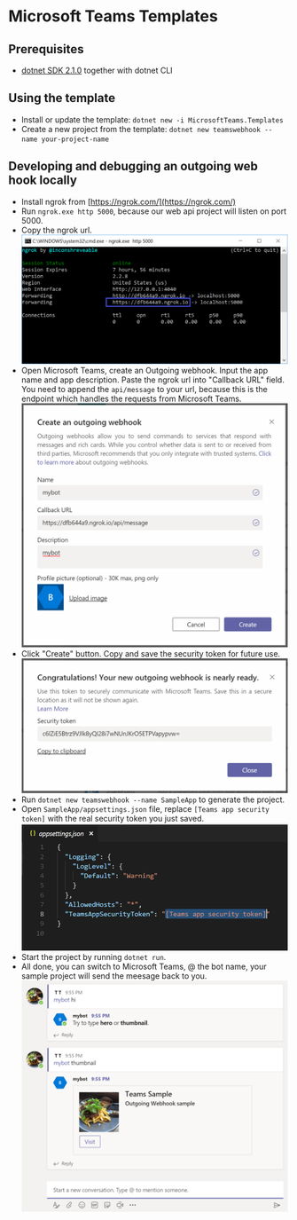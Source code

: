 # Microsoft Teams Templates

## Prerequisites

* [dotnet SDK 2.1.0](https://www.microsoft.com/net/core) together with dotnet CLI

## Using the template

* Install or update the template: `dotnet new -i MicrosoftTeams.Templates`
* Create a new project from the template: `dotnet new teamswebhook --name your-project-name`

## Developing and debugging an outgoing web hook locally

* Install ngrok from [https://ngrok.com/](https://ngrok.com/)
* Run `ngrok.exe http 5000`, because our web api project will listen on port 5000.
* Copy the ngrok url.
![ngrok](docs/assets/readme_en_us/ngrok.png)
* Open Microsoft Teams, create an Outgoing webhook. Input the app name and app description. Paste the ngrok url into "Callback URL" field. You need to append the `api/message` to your url, because this is the endpoint which handles the requests from Microsoft Teams.
![CreateAnOutgoingwebhook](docs/assets/readme_en_us/CreateAnOutgoingwebhook.png)
* Click "Create" button. Copy and save the security token for future use.
![SecurityToken](docs/assets/readme_en_us/SecurityToken.png)
* Run `dotnet new teamswebhook --name SampleApp` to generate the project.
* Open `SampleApp/appsettings.json` file, replace `[Teams app security token]` with the real security token you just saved.
![appsettings](docs/assets/readme_en_us/appsettings.png)
* Start the project by running `dotnet run`.
* All done, you can switch to Microsoft Teams, @ the bot name, your sample project will send the meesage back to you.
![chat](docs/assets/readme_en_us/chat.png)
